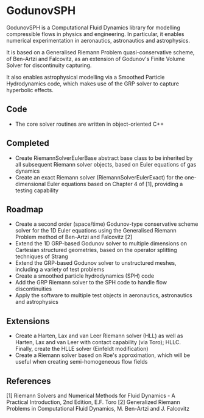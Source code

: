 # GodunovSPH

GodunovSPH is a Computational Fluid Dynamics library for modelling compressible flows in physics and engineering. In particular, it enables numerical experimentation in aeronautics, astronautics and astrophysics. 

It is based on a Generalised Riemann Problem quasi-conservative scheme, of Ben-Artzi and Falcovitz, as an extension of Godunov's Finite Volume Solver for discontinuity capturing.

It also enables astrophysical modelling via a Smoothed Particle Hydrodynamics code, which makes use of the GRP solver to capture hyperbolic effects.

## Code

* The core solver routines are written in object-oriented C++

## Completed

* Create RiemannSolverEulerBase abstract base class to be inherited by all subsequent Riemann solver objects, based on Euler equations of gas dynamics
* Create an exact Riemann solver (RiemannSolverEulerExact) for the one-dimensional Euler equations based on Chapter 4 of [1], providing a testing capability

## Roadmap

* Create a second order (space/time) Godunov-type conservative scheme solver for the 1D Euler equations using the Generalised Riemann Problem method of Ben-Artzi and Falcovitz [2]
* Extend the 1D GRP-based Godunov solver to multiple dimensions on Cartesian structured geometries, based on the operator splitting techniques of Strang
* Extend the GRP-based Godunov solver to unstructured meshes, including a variety of test problems
* Create a smoothed particle hydrodynamics (SPH) code
* Add the GRP Riemann solver to the SPH code to handle flow discontinuities
* Apply the software to multiple test objects in aeronautics, astronautics and astrophysics

## Extensions

* Create a Harten, Lax and van Leer Riemann solver (HLL) as well as Harten, Lax and van Leer with contact capability (via Toro); HLLC. Finally, create the HLLE solver (Einfeldt modification)
* Create a Riemann solver based on Roe's approximation, which will be useful when creating semi-homogeneous flow fields

## References

[1] Riemann Solvers and Numerical Methods for Fluid Dynamics - A Practical Introduction, 2nd Edition, E.F. Toro
[2] Generalized Riemann Problems in Computational Fluid Dynamics, M. Ben-Artzi and J. Falcovitz